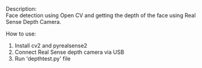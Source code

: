 Description:\
Face detection using Open CV and getting the depth of the face using Real Sense Depth Camera. 

How to use:
1. Install cv2 and pyrealsense2
2. Connect Real Sense depth camera via USB 
3. Run 'depthtest.py' file
